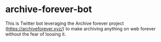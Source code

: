 # archive-forever-bot
This is Twitter bot leveraging the Archive forever project (https://archiveforever.xyz/) to make archiving anything on web forever without the fear of loosing it.
